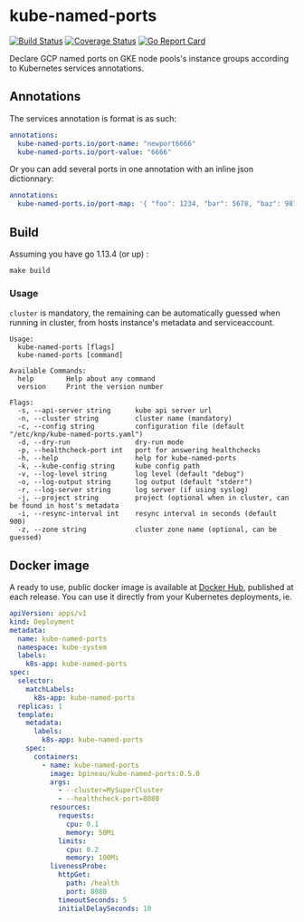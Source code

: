 # kube-named-ports

[![Build Status](https://github.com/bpineau/kube-named-ports/workflows/CI/badge.svg)](https://github.com/bpineau/kube-named-ports/actions)
[![Coverage Status](https://coveralls.io/repos/github/bpineau/kube-named-ports/badge.svg?branch=master)](https://coveralls.io/github/bpineau/kube-named-ports?branch=master)
[![Go Report Card](https://goreportcard.com/badge/github.com/bpineau/kube-named-ports)](https://goreportcard.com/report/github.com/bpineau/kube-named-ports)

Declare GCP named ports on GKE node pools's instance groups according to Kubernetes services annotations.

## Annotations

The services annotation is format is as such:

```yaml
annotations:
  kube-named-ports.io/port-name: "newport6666"
  kube-named-ports.io/port-value: "6666"
```

Or you can add several ports in one annotation with an inline json dictionnary:
```yaml
annotations:
  kube-named-ports.io/port-map: '{ "foo": 1234, "bar": 5678, "baz": 9876 }'
```

## Build

Assuming you have go 1.13.4 (or up) :

```shell
make build
```

### Usage

`cluster` is mandatory, the remaining can be automatically guessed when running
in cluster, from hosts instance's metadata and serviceaccount.

```
Usage:
  kube-named-ports [flags]
  kube-named-ports [command]

Available Commands:
  help        Help about any command
  version     Print the version number

Flags:
  -s, --api-server string      kube api server url
  -n, --cluster string         cluster name (mandatory)
  -c, --config string          configuration file (default "/etc/knp/kube-named-ports.yaml")
  -d, --dry-run                dry-run mode
  -p, --healthcheck-port int   port for answering healthchecks
  -h, --help                   help for kube-named-ports
  -k, --kube-config string     kube config path
  -v, --log-level string       log level (default "debug")
  -o, --log-output string      log output (default "stderr")
  -r, --log-server string      log server (if using syslog)
  -j, --project string         project (optional when in cluster, can be found in host's metadata
  -i, --resync-interval int    resync interval in seconds (default 900)
  -z, --zone string            cluster zone name (optional, can be guessed)
```

## Docker image

A ready to use, public docker image is available at [Docker Hub](https://hub.docker.com/r/bpineau/kube-named-ports/), published at each release.
You can use it directly from your Kubernetes deployments, ie.

```yaml
apiVersion: apps/v1
kind: Deployment
metadata:
  name: kube-named-ports
  namespace: kube-system
  labels:
    k8s-app: kube-named-ports
spec:
  selector:
    matchLabels:
      k8s-app: kube-named-ports
  replicas: 1
  template:
    metadata:
      labels:
        k8s-app: kube-named-ports
    spec:
      containers:
        - name: kube-named-ports
          image: bpineau/kube-named-ports:0.5.0
          args:
            - --cluster=MySuperCluster
            - --healthcheck-port=8080
          resources:
            requests:
              cpu: 0.1
              memory: 50Mi
            limits:
              cpu: 0.2
              memory: 100Mi
          livenessProbe:
            httpGet:
              path: /health
              port: 8080
            timeoutSeconds: 5
            initialDelaySeconds: 10
```

